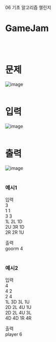 06 기초 알고리즘 챌린지
# GameJam
<br>
<br>

# 문제
![image](https://github.com/user-attachments/assets/b3336de2-8a08-4e80-93b9-fb9ec0b8e087)  
<br>

# 입력
![image](https://github.com/user-attachments/assets/d518b1cc-4a80-43e3-9fae-17ffd45ecc33)  
<br>

# 출력
![image](https://github.com/user-attachments/assets/604b67c9-29d0-4c1d-9892-3d82fd013234)  
<br>

### 예시1
입력  
3  
1 1  
3 3  
1L 2L 1D  
2U 3R 1D  
2R 2R 1U  

출력  
goorm 4  
<br>

### 예시2
입력  
4  
4 2  
2 4  
1L 3D 3L 1U  
2D 2L 4U 1U  
2D 2L 4U 3L  
4D 4D 1R 4R  

출력  
player 6  
<br>

